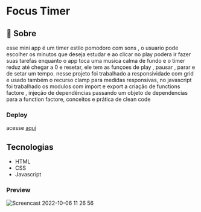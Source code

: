 # Focus Timer

## 📖 Sobre
esse mini app é um timer estilo pomodoro com sons , o usuario pode escolher os minutos que deseja estudar e ao clicar no play podera ir fazer suas tarefas enquanto o app toca uma musica calma de fundo e o timer reduz até chegar a 0 e resetar, ele tem as funçoes de play , pausar , parar e de setar um tempo.
nesse projeto foi trabalhado a responsividade com grid e usado também o recurso clamp para medidas responsivas, no javascript foi trabalhado os modulos com import e export a criação de functions factore , injeção de dependências passando um objeto de dependencias para a function factore, conceitos e prática de clean code 
### Deploy

acesse [aqui](https://guialvess.github.io/Focus-Timer/)

## Tecnologias
- HTML
- CSS
- Javascript 
     
### Preview

![Screencast 2022-10-06 11 26 56](https://user-images.githubusercontent.com/70963422/194340281-84f22099-47f6-4237-98d6-f689baa2625e.gif)
